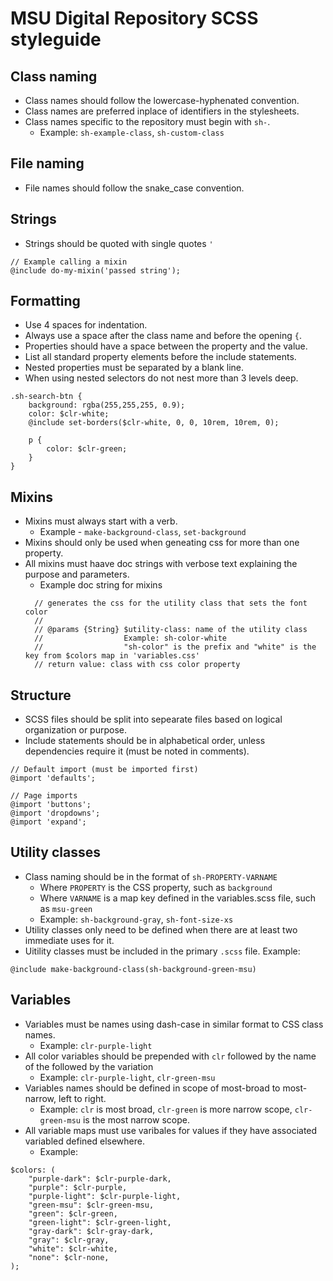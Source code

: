 # MSU Digital Repository SCSS styleguide 

## Class naming
- Class names should follow the lowercase-hyphenated convention.
- Class names are preferred inplace of identifiers in the stylesheets.
- Class names specific to the repository must begin with `sh-`.
  - Example: `sh-example-class`, `sh-custom-class`

## File naming
- File names should follow the snake_case convention.

## Strings
- Strings should be quoted with single quotes `'`
```
// Example calling a mixin
@include do-my-mixin('passed string');
```

## Formatting
- Use 4 spaces for indentation.
- Always use a space after the class name and before the opening `{`.
- Properties should have a space between the property and the value.
- List all standard property elements before the include statements.
- Nested properties must be separated by a blank line.
- When using nested selectors do not nest more than 3 levels deep. 
```
.sh-search-btn {
    background: rgba(255,255,255, 0.9);
    color: $clr-white;
    @include set-borders($clr-white, 0, 0, 10rem, 10rem, 0);

    p {
        color: $clr-green;
    }
}
```

## Mixins
- Mixins must always start with a verb.
  - Example - `make-background-class`, `set-background`
- Mixins should only be used when geneating css for more than one property.
- All mixins must haave doc strings with verbose text explaining the purpose and parameters.
  - Example doc string for mixins
  ```
    // generates the css for the utility class that sets the font color
    //
    // @params {String} $utility-class: name of the utility class 
    //                  Example: sh-color-white
    //                  "sh-color" is the prefix and "white" is the key from $colors map in 'variables.css'
    // return value: class with css color property

  ````

## Structure
- SCSS files should be split into sepearate files based on logical organization or purpose.
- Include statements should be in alphabetical order, unless dependencies require it (must be noted in comments).
```
// Default import (must be imported first)
@import 'defaults';

// Page imports
@import 'buttons';
@import 'dropdowns';
@import 'expand';
```

## Utility classes
- Class naming should be in the format of `sh-PROPERTY-VARNAME`
  - Where `PROPERTY` is the CSS property, such as `background`
  - Where `VARNAME` is a map key defined in the variables.scss file, such as `msu-green`
  - Example: `sh-background-gray`, `sh-font-size-xs` 
- Utility classes only need to be defined when there are at least two immediate uses for it.
- Uitility classes must be included in the primary `.scss` file. Example:
```
@include make-background-class(sh-background-green-msu)
```

## Variables
- Variables must be names using dash-case in similar format to CSS class names.
  - Example: `clr-purple-light`
- All color variables should be prepended with `clr` followed by the name of the followed by the variation
  - Example: `clr-purple-light`, `clr-green-msu`
- Variables names should be defined in scope of most-broad to most-narrow, left to right.
  - Example: `clr` is most broad, `clr-green` is more narrow scope, `clr-green-msu` is the most narrow scope.
- All variable maps must use varibales for values if they have associated variabled defined elsewhere.
  - Example:
```
$colors: (
    "purple-dark": $clr-purple-dark,
    "purple": $clr-purple,
    "purple-light": $clr-purple-light,
    "green-msu": $clr-green-msu,
    "green": $clr-green,
    "green-light": $clr-green-light,
    "gray-dark": $clr-gray-dark,
    "gray": $clr-gray,
    "white": $clr-white,
    "none": $clr-none,
);
```
